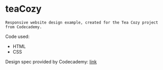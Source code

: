 # teaCozy
```
Responsive website design example, created for the Tea Cozy project from Codecademy.
```

Code used:
- HTML
- CSS

Design spec provided by Codecademy: [link](https://content.codecademy.com/courses/freelance-1/unit-4/img-tea-cozy-redline.jpg?_gl=1*1jjq7aj*_ga*NjY4NjM2NjM1OC4xNjgyMDI5MDUw*_ga_3LRZM6TM9L*MTY4Nzc2MTIxMy4zMi4xLjE2ODc3NjEzODMuNjAuMC4w)